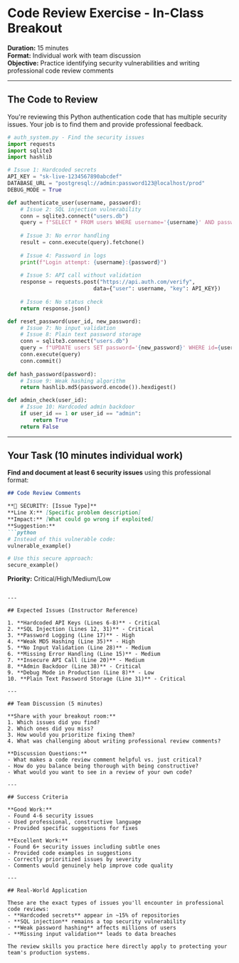 # Code Review Exercise - In-Class Breakout

**Duration:** 15 minutes  
**Format:** Individual work with team discussion  
**Objective:** Practice identifying security vulnerabilities and writing professional code review comments

---

## The Code to Review

You're reviewing this Python authentication code that has multiple security issues. Your job is to find them and provide professional feedback.

```python
# auth_system.py - Find the security issues
import requests
import sqlite3
import hashlib

# Issue 1: Hardcoded secrets
API_KEY = "sk-live-1234567890abcdef"
DATABASE_URL = "postgresql://admin:password123@localhost/prod"
DEBUG_MODE = True

def authenticate_user(username, password):
    # Issue 2: SQL injection vulnerability
    conn = sqlite3.connect("users.db")
    query = f"SELECT * FROM users WHERE username='{username}' AND password='{password}'"
    
    # Issue 3: No error handling
    result = conn.execute(query).fetchone()
    
    # Issue 4: Password in logs
    print(f"Login attempt: {username}:{password}")
    
    # Issue 5: API call without validation
    response = requests.post("https://api.auth.com/verify", 
                           data={"user": username, "key": API_KEY})
    
    # Issue 6: No status check
    return response.json()

def reset_password(user_id, new_password):
    # Issue 7: No input validation
    # Issue 8: Plain text password storage
    conn = sqlite3.connect("users.db")
    query = f"UPDATE users SET password='{new_password}' WHERE id={user_id}"
    conn.execute(query)
    conn.commit()
    
def hash_password(password):
    # Issue 9: Weak hashing algorithm
    return hashlib.md5(password.encode()).hexdigest()

def admin_check(user_id):
    # Issue 10: Hardcoded admin backdoor
    if user_id == 1 or user_id == "admin":
        return True
    return False
```

---

## Your Task (10 minutes individual work)

**Find and document at least 6 security issues** using this professional format:

```markdown
## Code Review Comments

**🔴 SECURITY: [Issue Type]**
**Line X:** [Specific problem description]
**Impact:** [What could go wrong if exploited]
**Suggestion:** 
```python
# Instead of this vulnerable code:
vulnerable_example()

# Use this secure approach:
secure_example()
```
**Priority:** Critical/High/Medium/Low
```

---

## Expected Issues (Instructor Reference)

1. **Hardcoded API Keys (Lines 6-8)** - Critical
2. **SQL Injection (Lines 12, 31)** - Critical  
3. **Password Logging (Line 17)** - High
4. **Weak MD5 Hashing (Line 35)** - High
5. **No Input Validation (Line 28)** - Medium
6. **Missing Error Handling (Line 15)** - Medium
7. **Insecure API Call (Line 20)** - Medium
8. **Admin Backdoor (Line 38)** - Critical
9. **Debug Mode in Production (Line 8)** - Low
10. **Plain Text Password Storage (Line 31)** - Critical

---

## Team Discussion (5 minutes)

**Share with your breakout room:**
1. Which issues did you find?
2. Which ones did you miss?
3. How would you prioritize fixing them?
4. What was challenging about writing professional review comments?

**Discussion Questions:**
- What makes a code review comment helpful vs. just critical?
- How do you balance being thorough with being constructive?
- What would you want to see in a review of your own code?

---

## Success Criteria

**Good Work:**
- Found 4-6 security issues
- Used professional, constructive language
- Provided specific suggestions for fixes

**Excellent Work:**
- Found 6+ security issues including subtle ones
- Provided code examples in suggestions
- Correctly prioritized issues by severity
- Comments would genuinely help improve code quality

---

## Real-World Application

These are the exact types of issues you'll encounter in professional code reviews:
- **Hardcoded secrets** appear in ~15% of repositories
- **SQL injection** remains a top security vulnerability
- **Weak password hashing** affects millions of users
- **Missing input validation** leads to data breaches

The review skills you practice here directly apply to protecting your team's production systems.
